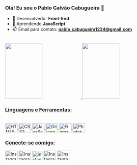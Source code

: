 ### Olá! Eu sou o Pablo Galvão Cabugueira 👋

- 🔭 Desenvolvedor **Front-End**
- 🌱 Aprendendo **JavaScript**
- 📫 Email para contato: **pablo.cabugueira1234@gmail.com**

<br>
  
<div align="left">
  <a href="https://github.com/pablocabugueira">
  <img height="180em" width="49%" src="https://github-readme-stats.vercel.app/api?username=pablocabugueira&show_icons=true&theme=dark&include_all_commits=true&count_private=true"/>
  <img height="180em" width="49%" src="https://github-readme-stats.vercel.app/api/top-langs/?username=pablocabugueira&layout=compact&langs_count=7&theme=dark"/>
</div>
  
### Linguagens e Ferramentas:
<div style="display: inline_block"><br>
  <img align="center" alt="HTML5 Icon" height="30" width="40" src="https://cdn.jsdelivr.net/gh/devicons/devicon/icons/html5/html5-original.svg">
  <img align="center" alt="CSS3 Icon" height="30" width="40" src="https://cdn.jsdelivr.net/gh/devicons/devicon/icons/css3/css3-original.svg">
  <img align="center" alt="JavaScript Icon" height="30" width="40" src="https://cdn.jsdelivr.net/gh/devicons/devicon/icons/javascript/javascript-original.svg">
  <img align="center" alt="Git Icon" height="30" width="40" src="https://cdn.jsdelivr.net/gh/devicons/devicon/icons/git/git-original.svg">
  <img align="center" alt="Figma Icon" height="30" width="40" src="https://cdn.jsdelivr.net/gh/devicons/devicon/icons/figma/figma-original.svg">
  <img align="center" alt="Photoshop Icon" height="30" width="40" src="https://cdn.jsdelivr.net/gh/devicons/devicon/icons/photoshop/photoshop-plain.svg">
</div>

### Conecte-se comigo:
<div>
  <a href="https://www.instagram.com/pablinxxc/" target="_blank"><img src="https://raw.githubusercontent.com/rahuldkjain/github-profile-readme-generator/master/src/images/icons/Social/instagram.svg" alt="Instagram do Pablo" height="30" width="40"></a>
  <a href="https://www.instagram.com/pablinxxc/" target="_blank"><img src="" alt="Instagram do Pablo" height="30" width="40"></a>
 	<a href="https://www.instagram.com/pablinxxc/" target="_blank"><img src="https://upload.wikimedia.org/wikipedia/commons/7/7e/Gmail_icon_%282020%29.svg" alt="Instagram do Pablo" height="29" width="33"></a> 
  <a href="https://www.instagram.com/pablinxxc/" target="_blank"><img src="https://raw.githubusercontent.com/rahuldkjain/github-profile-readme-generator/master/src/images/icons/Social/instagram.svg" alt="Instagram do Pablo" height="30" width="40"></a>
  <a href="https://www.instagram.com/pablinxxc/" target="_blank"><img src="https://raw.githubusercontent.com/rahuldkjain/github-profile-readme-generator/master/src/images/icons/Social/instagram.svg" alt="Instagram do Pablo" height="30" width="40"></a>
